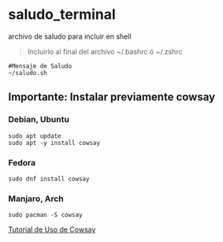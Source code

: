 # saludo_terminal
archivo de saludo para incluir en shell

> Incluirlo al final del archivo ~/.bashrc ó ~/.zshrc

~~~
#Mensaje de Saludo
~/saludo.sh
~~~

## Importante: Instalar previamente cowsay

### Debian, Ubuntu
~~~
sudo apt update
sudo apt -y install cowsay
~~~

### Fedora
~~~
sudo dnf install cowsay
~~~

### Manjaro, Arch
~~~
sudo pacman -S cowsay
~~~

[Tutorial de Uso de Cowsay](https://itsfoss.com/cowsay/)
